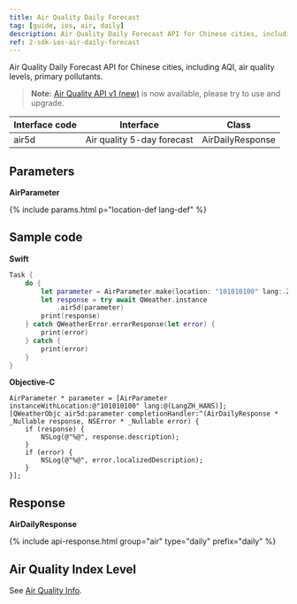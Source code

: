 ```yaml
---
title: Air Quality Daily Forecast
tag: [guide, ios, air, daily]
description: Air Quality Daily Forecast API for Chinese cities, including AQI, air quality levels, primary pollutants.
ref: 2-sdk-ios-air-daily-forecast
---
```


Air Quality Daily Forecast API for Chinese cities, including AQI, air quality levels, primary pollutants.

> **Note:** [Air Quality API v1 (new)](/en/docs/api/air-quality/) is now available, please try to use and upgrade.

| Interface code | Interface                           | Class        |
| -------------------------- | ------------------------------ | ------------ |
| air5d | Air quality 5-day forecast    | AirDailyResponse |

## Parameters

**AirParameter**

{% include params.html p="location-def lang-def" %}

## Sample code

**Swift**

```swift
Task {
    do {
        let parameter = AirParameter.make(location: "101010100" lang:.ZH_HANS)
        let response = try await QWeather.instance
            .air5d(parameter)
        print(response)
    } catch QWeatherError.errorResponse(let error) {
        print(error)
    } catch {
        print(error)
    }
}
```

**Objective-C**

```objc
AirParameter * parameter = [AirParameter instanceWithLocation:@"101010100" lang:@(LangZH_HANS)];
[QWeatherObjc air5d:parameter completionHandler:^(AirDailyResponse * _Nullable response, NSError * _Nullable error) {
    if (response) {
        NSLog(@"%@", response.description);
    }
    if (error) {
        NSLog(@"%@", error.localizedDescription);
    }
}];
```

## Response

**AirDailyResponse**

{% include api-response.html group="air" type="daily" prefix="daily"  %}

## Air Quality Index Level

See [Air Quality Info](/en/docs/resource/air-info/).